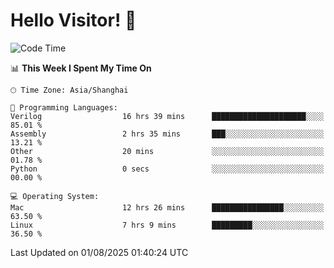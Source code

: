 # Hello Visitor! 👋

<!--START_SECTION:waka-->
![Code Time](http://img.shields.io/badge/Code%20Time-332%20hrs%2020%20mins-blue)

📊 **This Week I Spent My Time On** 

```text
🕑︎ Time Zone: Asia/Shanghai

💬 Programming Languages: 
Verilog                  16 hrs 39 mins      █████████████████████░░░░   85.01 % 
Assembly                 2 hrs 35 mins       ███░░░░░░░░░░░░░░░░░░░░░░   13.21 % 
Other                    20 mins             ░░░░░░░░░░░░░░░░░░░░░░░░░   01.78 % 
Python                   0 secs              ░░░░░░░░░░░░░░░░░░░░░░░░░   00.00 % 

💻 Operating System: 
Mac                      12 hrs 26 mins      ████████████████░░░░░░░░░   63.50 % 
Linux                    7 hrs 9 mins        █████████░░░░░░░░░░░░░░░░   36.50 % 
```


 Last Updated on 01/08/2025 01:40:24 UTC
<!--END_SECTION:waka-->
